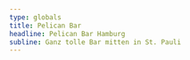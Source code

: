 ```yaml
---
type: globals
title: Pelican Bar
headline: Pelican Bar Hamburg
subline: Ganz tolle Bar mitten in St. Pauli
---
```

